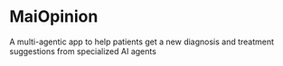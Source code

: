 # MaiOpinion
A multi-agentic app to help patients get a new diagnosis and treatment suggestions from specialized AI agents 
